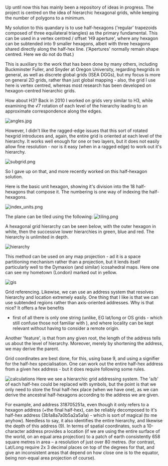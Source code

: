 
Up until now this has mainly been a repository of ideas in progress.
The project is centred on the idea of hierarchic hexagonal grids, while keeping the number of polygons to a minimum.

My solution to this quandary is to use half-hexagons ('regular' trapezoids composed of three equilateral triangles) as
the primary fundamental.  This can be used in a vertex centred / offset 'H9 aperture', where any hexagon can be subtended into 
9 smaller hexagons, albeit with three hexagons shared directly along the half-hex line. 
('Apertures' normally remain shape centred. Here we do not do that.)

This is auxiliary to the work that has been done by many others, including Buckminster Fuller, and Snyder at Oregon University,
regarding hexgrids in general, as well as discrete global grids (ISEA DGGs), but my focus is more on general 2D grids, 
rather than just global mapping - also, the grid I use here is vertex centred,
whereas most research has been developed on hexagon-centred hierarchic grids.

How about H3?  Back in 2010 I worked on grids very similar to H3, while examining the √7 rotation of each 
level of the hierarchy leading to an approximate correspondence along the edges.

![angles.jpg](assets/docs/angles.png)

However, I didn't like the ragged-edge issues that this sort of rotated hexgrid introduces and, again, 
the entire grid is oriented at each level of the hierarchy. It works well enough for one or two layers, but it does 
not easily allow fine resolution - nor is it easy (when in a ragged edge) to work out it's hierarchy.

![subgrid.png](assets/docs/subgrid.png)

So I gave up on that, and more recently worked on this half-hexagon solution.

Here is the basic unit hexagon, showing it's division into the 18 half-hexagons that compose it.  The numbering is one
way of indexing the half-hexagons.

![index_units.png](assets/docs/index_units.png)

The plane can be tiled using the following:
![tiling.png](assets/docs/tiling.png)


A hexagonal grid hierarchy can be seen below, with the outer hexagon in white, 
then the successive lower hierarchies in green, blue and red. The hierarchy is unlimited in depth.

![hierarchy](assets/docs/hierarchy.jpg)

This method can be used on any map projection - ad it is a space partitioning mechanism rather than a projection, but
it lends itself particularly well to the Dymaxion (and similar) icosahedral maps. Here one can see my hometown (London)
marked out in yellow.

![gis](assets/docs/gis.jpg)

Grid referencing.
Likewise, we can use an address system that resolves hierarchy and location extremely easily. One thing that I like is
that we can use subtended regions rather than axis-oriented addresses. Why is that nice?  It offers a few benefits
- first of all there is only one string (unlike, EG lat/long or OS grids - which still confuse those not familiar with 
), and where locality can be kept relevant without having to consider a remote origin.

Another 'feature', is that from any given root, the length of the address tells us about the level of hierarchy. 
Moreover, merely by shortening the address, we may derive the parent.

Grid coordinates are best done, for this, using base 9, and using a signifier for the half-hex specialisation.
One can work out the entire half-hex address from a given hex address - but it does require following some rules.

![calculations](assets/docs/hierarchic.png)
Here we see a hierarchic grid addressing system.  The 'a/b' of each half-hex could be replaced with
symbols, but the point is that we only need to store the final half-hex place (when we have one), as 
we can derive the ancestral half-hexagons according to the address we are given.

For example, and address 318705251a, even though it only refers to a hexagon address (+the final half-hex),
can be reliably decomposed to it's half-hex address (3b1a8a7a0b5a2a5a1a) - which is sort of magical (to me anyhow).
Needless to say, it also identifies the entire hierarchy, and likewise the depth of this address (9).
In terms of spatial coordinates, such a 10-character address provides a location
(if we are using the entire surface of the world, on an equal area projection) to a patch of earth
consistently 658 square metres in area – a resolution of just over 80 metres. 
(for contrast, Lat/Long require 2x 3 decimal places on top of the degrees for that, 
and give an inconsistent areas that depend on how close one is to the equator, being non-equal area projection of course).



